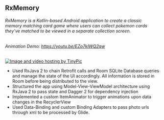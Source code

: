 ## RxMemory

###### RxMemory is a Kotlin-based Android application to create a classic memory matching card game where users can collect pokemon cards they’ve matched to be viewed in a separate collection screen.

###### Animation Demo: https://youtu.be/EZo7kIWQ2qw

<a href="http://tinypic.com?ref=rrqy2u" target="_blank"><img src="http://i66.tinypic.com/rrqy2u.gif" border="0" alt="Image and video hosting by TinyPic"></a>

- Used RxJava 2 to chain Retrofit calls and Room SQLite Database queries and manage the state of the UI accordingly. All information is stored in Room before being distributed to the view. 
- Structured the app using Model-View-ViewModel architecture using RxJava 2 to pass state and Dagger 2 for dependency injection
- Implemented a custom ItemAnimator to trigger animations upon data changes in the RecyclerView
- Used Data-Binding and custom Binding Adapters to pass photo urls through xml to be processed by Glide. 
